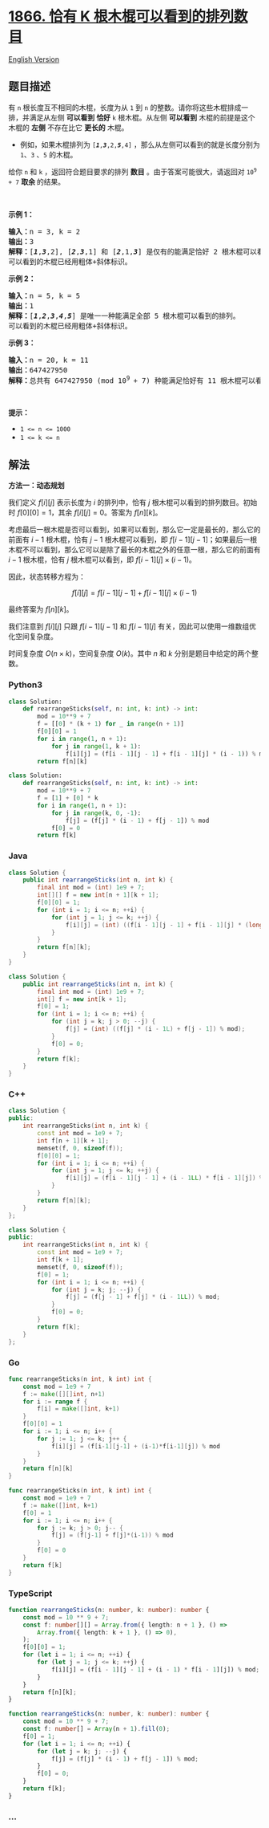 # [1866. 恰有 K 根木棍可以看到的排列数目](https://leetcode.cn/problems/number-of-ways-to-rearrange-sticks-with-k-sticks-visible)

[English Version](/solution/1800-1899/1866.Number%20of%20Ways%20to%20Rearrange%20Sticks%20With%20K%20Sticks%20Visible/README_EN.md)

## 题目描述

<!-- 这里写题目描述 -->

<p>有 <code>n</code> 根长度互不相同的木棍，长度为从 <code>1</code> 到 <code>n</code> 的整数。请你将这些木棍排成一排，并满足从左侧 <strong>可以看到</strong> <strong>恰好</strong> <code>k</code> 根木棍。从左侧 <strong>可以看到</strong> 木棍的前提是这个木棍的 <strong>左侧</strong> 不存在比它 <strong>更长的</strong> 木棍。</p>

<ul>
	<li>例如，如果木棍排列为 <code>[<em><strong>1</strong></em>,<em><strong>3</strong></em>,2,<em><strong>5</strong></em>,4]</code> ，那么从左侧可以看到的就是长度分别为 <code>1</code>、<code>3</code> 、<code>5</code> 的木棍。</li>
</ul>

<p>给你 <code>n</code> 和 <code>k</code> ，返回符合题目要求的排列 <strong>数目</strong> 。由于答案可能很大，请返回对 <code>10<sup>9</sup> + 7</code> <strong>取余 </strong>的结果。</p>

<p> </p>

<p><strong>示例 1：</strong></p>

<pre><strong>输入：</strong>n = 3, k = 2
<strong>输出：</strong>3
<strong>解释：</strong>[<strong><em>1</em></strong>,<strong><em>3</em></strong>,2], [<em><strong>2</strong></em>,<em><strong>3</strong></em>,1] 和 [<em><strong>2</strong></em>,1,<em><strong>3</strong></em>] 是仅有的能满足恰好 2 根木棍可以看到的排列。
可以看到的木棍已经用粗体+斜体标识。
</pre>

<p><strong>示例 2：</strong></p>

<pre><strong>输入：</strong>n = 5, k = 5
<strong>输出：</strong>1
<strong>解释：</strong>[<em><strong>1</strong></em>,<em><strong>2</strong></em>,<em><strong>3</strong></em>,<em><strong>4</strong></em>,<em><strong>5</strong></em>] 是唯一一种能满足全部 5 根木棍可以看到的排列。
可以看到的木棍已经用粗体+斜体标识。
</pre>

<p><strong>示例 3：</strong></p>

<pre><strong>输入：</strong>n = 20, k = 11
<strong>输出：</strong>647427950
<strong>解释：</strong>总共有 647427950 (mod 10<sup>9 </sup>+ 7) 种能满足恰好有 11 根木棍可以看到的排列。
</pre>

<p> </p>

<p><strong>提示：</strong></p>

<ul>
	<li><code>1 &lt;= n &lt;= 1000</code></li>
	<li><code>1 &lt;= k &lt;= n</code></li>
</ul>

## 解法

<!-- 这里可写通用的实现逻辑 -->

**方法一：动态规划**

我们定义 $f[i][j]$ 表示长度为 $i$ 的排列中，恰有 $j$ 根木棍可以看到的排列数目。初始时 $f[0][0]=1$，其余 $f[i][j]=0$。答案为 $f[n][k]$。

考虑最后一根木棍是否可以看到，如果可以看到，那么它一定是最长的，那么它的前面有 $i - 1$ 根木棍，恰有 $j - 1$ 根木棍可以看到，即 $f[i - 1][j - 1]$；如果最后一根木棍不可以看到，那么它可以是除了最长的木棍之外的任意一根，那么它的前面有 $i - 1$ 根木棍，恰有 $j$ 根木棍可以看到，即 $f[i - 1][j] \times (i - 1)$。

因此，状态转移方程为：

$$
f[i][j] = f[i - 1][j - 1] + f[i - 1][j] \times (i - 1)
$$

最终答案为 $f[n][k]$。

我们注意到 $f[i][j]$ 只跟 $f[i - 1][j - 1]$ 和 $f[i - 1][j]$ 有关，因此可以使用一维数组优化空间复杂度。

时间复杂度 $O(n \times k)$，空间复杂度 $O(k)$。其中 $n$ 和 $k$ 分别是题目中给定的两个整数。

<!-- tabs:start -->

### **Python3**

<!-- 这里可写当前语言的特殊实现逻辑 -->

```python
class Solution:
    def rearrangeSticks(self, n: int, k: int) -> int:
        mod = 10**9 + 7
        f = [[0] * (k + 1) for _ in range(n + 1)]
        f[0][0] = 1
        for i in range(1, n + 1):
            for j in range(1, k + 1):
                f[i][j] = (f[i - 1][j - 1] + f[i - 1][j] * (i - 1)) % mod
        return f[n][k]
```

```python
class Solution:
    def rearrangeSticks(self, n: int, k: int) -> int:
        mod = 10**9 + 7
        f = [1] + [0] * k
        for i in range(1, n + 1):
            for j in range(k, 0, -1):
                f[j] = (f[j] * (i - 1) + f[j - 1]) % mod
            f[0] = 0
        return f[k]
```

### **Java**

<!-- 这里可写当前语言的特殊实现逻辑 -->

```java
class Solution {
    public int rearrangeSticks(int n, int k) {
        final int mod = (int) 1e9 + 7;
        int[][] f = new int[n + 1][k + 1];
        f[0][0] = 1;
        for (int i = 1; i <= n; ++i) {
            for (int j = 1; j <= k; ++j) {
                f[i][j] = (int) ((f[i - 1][j - 1] + f[i - 1][j] * (long) (i - 1)) % mod);
            }
        }
        return f[n][k];
    }
}
```

```java
class Solution {
    public int rearrangeSticks(int n, int k) {
        final int mod = (int) 1e9 + 7;
        int[] f = new int[k + 1];
        f[0] = 1;
        for (int i = 1; i <= n; ++i) {
            for (int j = k; j > 0; --j) {
                f[j] = (int) ((f[j] * (i - 1L) + f[j - 1]) % mod);
            }
            f[0] = 0;
        }
        return f[k];
    }
}
```

### **C++**

```cpp
class Solution {
public:
    int rearrangeSticks(int n, int k) {
        const int mod = 1e9 + 7;
        int f[n + 1][k + 1];
        memset(f, 0, sizeof(f));
        f[0][0] = 1;
        for (int i = 1; i <= n; ++i) {
            for (int j = 1; j <= k; ++j) {
                f[i][j] = (f[i - 1][j - 1] + (i - 1LL) * f[i - 1][j]) % mod;
            }
        }
        return f[n][k];
    }
};
```

```cpp
class Solution {
public:
    int rearrangeSticks(int n, int k) {
        const int mod = 1e9 + 7;
        int f[k + 1];
        memset(f, 0, sizeof(f));
        f[0] = 1;
        for (int i = 1; i <= n; ++i) {
            for (int j = k; j; --j) {
                f[j] = (f[j - 1] + f[j] * (i - 1LL)) % mod;
            }
            f[0] = 0;
        }
        return f[k];
    }
};
```

### **Go**

```go
func rearrangeSticks(n int, k int) int {
	const mod = 1e9 + 7
	f := make([][]int, n+1)
	for i := range f {
		f[i] = make([]int, k+1)
	}
	f[0][0] = 1
	for i := 1; i <= n; i++ {
		for j := 1; j <= k; j++ {
			f[i][j] = (f[i-1][j-1] + (i-1)*f[i-1][j]) % mod
		}
	}
	return f[n][k]
}
```

```go
func rearrangeSticks(n int, k int) int {
	const mod = 1e9 + 7
	f := make([]int, k+1)
	f[0] = 1
	for i := 1; i <= n; i++ {
		for j := k; j > 0; j-- {
			f[j] = (f[j-1] + f[j]*(i-1)) % mod
		}
		f[0] = 0
	}
	return f[k]
}
```

### **TypeScript**

```ts
function rearrangeSticks(n: number, k: number): number {
    const mod = 10 ** 9 + 7;
    const f: number[][] = Array.from({ length: n + 1 }, () =>
        Array.from({ length: k + 1 }, () => 0),
    );
    f[0][0] = 1;
    for (let i = 1; i <= n; ++i) {
        for (let j = 1; j <= k; ++j) {
            f[i][j] = (f[i - 1][j - 1] + (i - 1) * f[i - 1][j]) % mod;
        }
    }
    return f[n][k];
}
```

```ts
function rearrangeSticks(n: number, k: number): number {
    const mod = 10 ** 9 + 7;
    const f: number[] = Array(n + 1).fill(0);
    f[0] = 1;
    for (let i = 1; i <= n; ++i) {
        for (let j = k; j; --j) {
            f[j] = (f[j] * (i - 1) + f[j - 1]) % mod;
        }
        f[0] = 0;
    }
    return f[k];
}
```

### **...**

```

```

<!-- tabs:end -->
